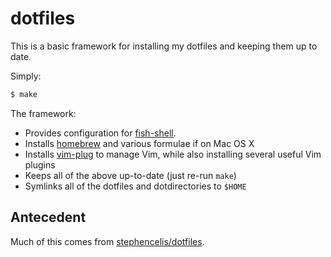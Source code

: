 # dotfiles

This is a basic framework for installing my dotfiles and keeping them up to date.

Simply:

```sh
$ make
```

The framework:

* Provides configuration for [fish-shell][fish].
* Installs [homebrew][homebrew] and various formulae if on Mac OS X
* Installs [vim-plug][vim-plug] to manage Vim, while also installing several useful Vim plugins
* Keeps all of the above up-to-date (just re-run `make`)
* Symlinks all of the dotfiles and dotdirectories to `$HOME`

## Antecedent

Much of this comes from [stephencelis/dotfiles][antecedent].

[antecedent]: https://github.com/stephencelis/dotfiles
[fish]: https://github.com/fish-shell/fish-shell
[homebrew]: https://github.com/mxcl/homebrew
[vim-plug]: https://github.com/junegunn/vim-plug
